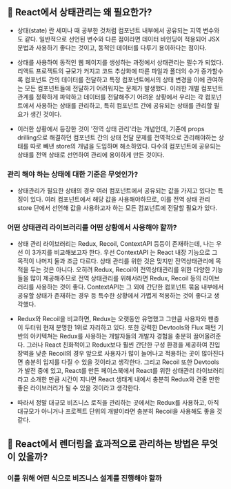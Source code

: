 ## 💟 React에서 상태관리는 왜 필요한가?

  - 상태(state) 란 세미나 때 공부한 것처럼 컴포넌트 내부에서 공유되는 지역 변수와도 같다. 일반적으로 선언된 변수와 다른 점이라면 데이터 바인딩이 적용되어 JSX 문법과 사용하기 좋다는 것이고, 동적인 데이터를 다루기 용이하다는 점이다.

  - 상태를 사용하여 동적인 웹 페이지를 생성하는 과정에서 상태관리는 필수가 되었다. 리액트 프로젝트의 규모가 커지고 코드 추상화에 따른 파일과 폴더의 수가 증가할수록 컴포넌트 간의 데이터를 전달하고 특정 컴포넌트에서의 상태 변경을 이에 관여하는 모든 컴포넌트들에 전달하기 어려워지는 문제가 발생했다. 이러한 개별 컴포넌트 관계를 정확하게 파악하고 데이터를 전달해주기 어려운 상황에서 우리는 각 컴포넌트에서 사용하는 상태를 관리하고, 특히 컴포넌트 간에 공유되는 상태를 관리할 필요가 생긴 것이다.

  - 이러한 상황에서 등장한 것이 '전역 상태 관리'라는 개념인데, 기존에 props drilling으로 해결하던 컴포넌트 간의 상태 전달 문제를 전역적으로 관리해야하는 상태를 따로 빼낸 store의 개념을 도입하며 해소하였다. 다수의 컴포넌트에 공유되는 상태를 전역 상태로 선언하여 관리에 용이하게 만든 것이다.

### 관리 해야 하는 상태에 대한 기준은 무엇인가?

- 상태관리가 필요한 상태의 경우 여러 컴포넌트에서 공유되는 값을 가지고 있다는 특징이 있다. 여러 컴포넌트에서 해당 값을 사용해야하므로, 이를 전역 상태 관리 store 단에서 선언해 값을 사용하고자 하는 모든 컴포넌트에 전달할 필요가 있다.

### 어떤 상태관리 라이브러리를 어떤 상황에서 사용해야 할까?

- 상태 관리 라이브러리는 Redux, Recoil, ContextAPI 등등이 존재하는데, 나는 우선 이 3가지를 비교해보고자 한다. 우선 ContextAPI 는 React 내장 기능으로 그 목적이 나머지 둘과 조금 다르다. 상태 관리를 위한 것은 맞지만 전역상태관리에 목적을 두는 것은 아니다. 오히려 Redux, Recoil이 전역상태관리를 위한 다양한 기능들을 많이 제공해주므로 전역 상태관리를 위해서라면 Redux, Recoil 등의 라이브러리를 사용하는 것이 좋다. ContextAPI는 그 외에 간단한 컴포넌트 묶음 내부에서 공유할 상태가 존재하는 경우 등 특수한 상황에서 가볍게 적용하는 것이 좋다고 생각했다.

- Redux와 Recoil을 비교하면, Redux는 오랫동안 유명했고 그만큼 사용자와 팬층이 두터워 현재 분명한 1위로 자리하고 있다. 또한 강력한 Devtools와 Flux 패턴 기반의 아키텍쳐는 Redux를 사용하는 개발자들의 개발자 경험을 충분히 끌어올려준다. 그러나 React 친화적이고 Redux보다 훨씬 간단한 구성 환경을 제공하여 진입장벽을 낮춘 Recoil의 경우 앞으로 사용자가 많이 늘어나고 적용하는 곳이 많아진다면 충분히 입지를 다질 수 있을 것이라고 생각한다. 그리고 Recoil 또한 Devtools가 발전 중에 있고, React를 만든 페이스북에서 React를 위한 상태관리 라이브러리라고 소개한 만큼 시간이 지나면 React 생태계 내에서 충분히 Redux와 견줄 만한 좋은 라이브러리가 될 수 있을 것이라고 생각한다.

- 따라서 정말 대규모 비즈니스 로직을 관리하는 곳에서는 Redux를 사용하고, 아직 대규모가 아니거나 프로젝트 단위의 개발이라면 충분히 Recoil을 사용해도 좋을 것 같다.

## 💟 React에서 렌더링을 효과적으로 관리하는 방법은 무엇이 있을까?



### 이를 위해 어떤 식으로 비즈니스 설계를 진행해야 할까
